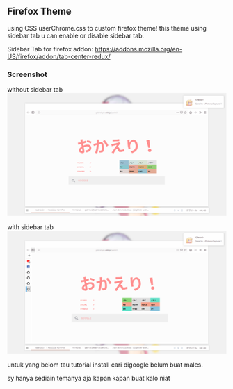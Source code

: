 ## Firefox Theme
using CSS userChrome.css to custom firefox theme!
this theme using sidebar tab
u can enable or disable sidebar tab.

Sidebar Tab for firefox addon: https://addons.mozilla.org/en-US/firefox/addon/tab-center-redux/



### Screenshot


without sidebar tab
![](https://github.com/GabrielTenma/dotfiles/raw/master/.mozilla/GabrielDesktop_2018-11-06_16-40-41_1366x768.png)


with sidebar tab
![](https://github.com/GabrielTenma/dotfiles/raw/master/.mozilla/GabrielDesktop_2018-11-06_16-40-45_1366x768.png)




untuk yang belom tau
tutorial install cari digoogle
belum buat
males.

sy hanya sediain temanya aja
kapan kapan buat kalo niat
